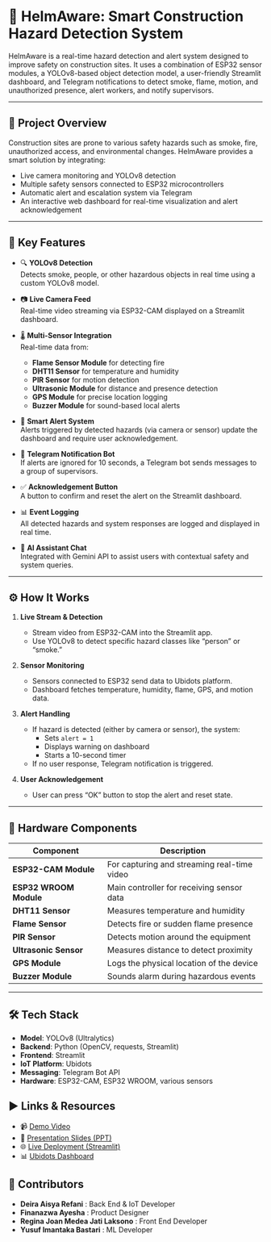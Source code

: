 # 🚧 HelmAware: Smart Construction Hazard Detection System

HelmAware is a real-time hazard detection and alert system designed to improve safety on construction sites. It uses a combination of ESP32 sensor modules, a YOLOv8-based object detection model, a user-friendly Streamlit dashboard, and Telegram notifications to detect smoke, flame, motion, and unauthorized presence, alert workers, and notify supervisors.

---

## 📖 Project Overview

Construction sites are prone to various safety hazards such as smoke, fire, unauthorized access, and environmental changes. HelmAware provides a smart solution by integrating:

- Live camera monitoring and YOLOv8 detection
- Multiple safety sensors connected to ESP32 microcontrollers
- Automatic alert and escalation system via Telegram
- An interactive web dashboard for real-time visualization and alert acknowledgement

---

## 🚀 Key Features

- 🔍 **YOLOv8 Detection**  
  Detects smoke, people, or other hazardous objects in real time using a custom YOLOv8 model.

- 📷 **Live Camera Feed**  
  Real-time video streaming via ESP32-CAM displayed on a Streamlit dashboard.

- 🌡 **Multi-Sensor Integration**  
  Real-time data from:
  - **Flame Sensor Module** for detecting fire
  - **DHT11 Sensor** for temperature and humidity
  - **PIR Sensor** for motion detection
  - **Ultrasonic Module** for distance and presence detection
  - **GPS Module** for precise location logging
  - **Buzzer Module** for sound-based local alerts

- 🚨 **Smart Alert System**  
  Alerts triggered by detected hazards (via camera or sensor) update the dashboard and require user acknowledgement.

- 🔔 **Telegram Notification Bot**  
  If alerts are ignored for 10 seconds, a Telegram bot sends messages to a group of supervisors.

- ✅ **Acknowledgement Button**  
  A button to confirm and reset the alert on the Streamlit dashboard.

- 📊 **Event Logging**  
  All detected hazards and system responses are logged and displayed in real time.

- 🤖 **AI Assistant Chat**  
  Integrated with Gemini API to assist users with contextual safety and system queries.

---

## ⚙️ How It Works

1. **Live Stream & Detection**
   - Stream video from ESP32-CAM into the Streamlit app.
   - Use YOLOv8 to detect specific hazard classes like “person” or “smoke.”

2. **Sensor Monitoring**
   - Sensors connected to ESP32 send data to Ubidots platform.
   - Dashboard fetches temperature, humidity, flame, GPS, and motion data.

3. **Alert Handling**
   - If hazard is detected (either by camera or sensor), the system:
     - Sets `alert = 1`
     - Displays warning on dashboard
     - Starts a 10-second timer
   - If no user response, Telegram notification is triggered.

4. **User Acknowledgement**
   - User can press “OK” button to stop the alert and reset state.

---

## 🔧 Hardware Components

| Component               | Description                                |
|------------------------|--------------------------------------------|
| **ESP32-CAM Module**   | For capturing and streaming real-time video |
| **ESP32 WROOM Module** | Main controller for receiving sensor data   |
| **DHT11 Sensor**       | Measures temperature and humidity           |
| **Flame Sensor**       | Detects fire or sudden flame presence       |
| **PIR Sensor**         | Detects motion around the equipment         |
| **Ultrasonic Sensor**  | Measures distance to detect proximity       |
| **GPS Module**         | Logs the physical location of the device    |
| **Buzzer Module**      | Sounds alarm during hazardous events        |

---

## 🛠️ Tech Stack

- **Model**: YOLOv8 (Ultralytics)
- **Backend**: Python (OpenCV, requests, Streamlit)
- **Frontend**: Streamlit
- **IoT Platform**: Ubidots
- **Messaging**: Telegram Bot API
- **Hardware**: ESP32-CAM, ESP32 WROOM, various sensors

## ▶️ Links & Resources

- 📹 [Demo Video](https://your-video-link.com)  
- 📄 [Presentation Slides (PPT)](https://your-slides-link.com)  
- 🌐 [Live Deployment (Streamlit)](https://your-streamlit-app-link.com)  
- 📊 [Ubidots Dashboard](https://your-ubidots-dashboard-link.com)  

## 🤝 Contributors
- **Deira Aisya Refani** : Back End & IoT Developer
- **Finanazwa Ayesha** : Product Designer
- **Regina Joan Medea Jati Laksono** : Front End Developer
- **Yusuf Imantaka Bastari** : ML Developer

